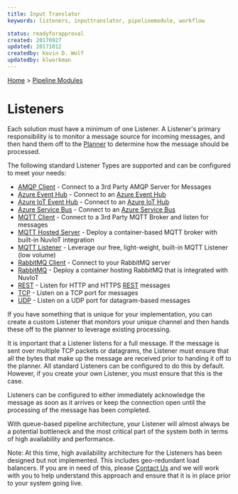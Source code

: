 ```yaml
---
title: Input Translator
keywords: listeners, inputtranslator, pipelinemodule, workflow

status: readyforapproval
created: 20170927
updated: 20171012
createdby: Kevin D. Wolf
updatedby: klworkman
---
```

[Home](../Index.md) > [Pipeline Modules](Index.md)

# Listeners

Each solution must have a minimum of one Listener.  A Listener's primary responsibility is to monitor a message source for incoming messages,
and then hand them off to the [Planner](Planner.md) to determine how the message should be processed.

The following standard Listener Types are supported and can be configured to meet your needs:
* [AMQP Client](./Listeners/AMQPClient.md) - Connect to a 3rd Party AMQP Server for Messages
* [Azure Event Hub](./Listeners/AzureEventHubs.md) - Connect to an [Azure Event Hub](https://azure.microsoft.com/en-us/services/event-hubs/)
* [Azure IoT Event Hub](./Listeners/AzureIoTHub.md) - Connect to an [Azure IoT Hub](https://azure.microsoft.com/en-us/services/iot-hub/)
* [Azure Service Bus](./Listeners/AzureServiceBus.md) - Connect to an [Azure Service Bus](https://azure.microsoft.com/en-us/services/service-bus/) 
* [MQTT Client](./Listeners/MSMQClient.md) - Connect to a 3rd Party MQTT Broker and listen for messages
* [MQTT Hosted Server](./Listeners/MSMQHostedServer.md) - Deploy a container-based MQTT broker with built-in NuvIoT integration
* [MQTT Listener](./Listeners/MSMQListener.md) - Leverage our free, light-weight, built-in MQTT Listener (low volume)
* [RabbitMQ Client](./Listeners/RabbitMQClient.md) - Connect to your RabbitMQ server
* [RabbitMQ](./Listeners/RabbitMQ.md) - Deploy a container hosting RabbitMQ that is integrated with NuvIoT
* [REST](./Listeners/Rest.md) - Listen for HTTP and HTTPS [REST](https://en.wikipedia.org/wiki/Representational_state_transfer) messages
* [TCP](./Listeners/TCP.md) - Listen on a TCP port for messages
* [UDP](./Listeners/UDP.md) - Listen on a UDP port for datagram-based messages

If you have something that is unique for your implementation, you can create a custom Listener that monitors your unique channel
and then hands these off to the planner to leverage existing processing.

It is important that a Listener listens for a full message.  If the message is sent over multiple TCP packets or datagrams,
the Listener must ensure that all the bytes that make up the message are received prior to handing it off to the planner.  All standard Listeners 
can be configured to do this by default.  However, if you create your own Listener, you must ensure that this is the case.

Listeners can be configured to either immediately acknowledge the message as soon as it arrives or keep the connection
open until the processing of the message has been completed.

With queue-based pipeline architecture, your Listener will almost always be a potential bottleneck and the most critical part of the system 
both in terms of high availability and performance.

Note:  At this time, high availability architecture for the Listeners has been designed but not implemented.  This includes
geo-redundant load balancers.  If you are in need of this, please [Contact Us](http://support.nuviot.com) and we will work with you to help understand this approach and ensure that it is in place prior to your system going live.
